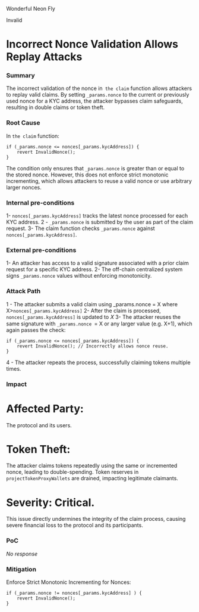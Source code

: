 Wonderful Neon Fly

Invalid

# Incorrect Nonce Validation Allows Replay Attacks

### Summary

The incorrect validation of the nonce in` the claim` function allows attackers to replay valid claims. By setting `_params.nonce` to the current or previously used nonce for a KYC address, the attacker bypasses claim safeguards, resulting in double claims or token theft.

### Root Cause

In `the claim` function:
```
if (_params.nonce <= nonces[_params.kycAddress]) {
    revert InvalidNonce();
}
```
The condition only ensures that `_params.nonce` is greater than or equal to the stored nonce. However, this does not enforce strict monotonic incrementing, which allows attackers to reuse a valid nonce or use arbitrary larger nonces.

### Internal pre-conditions

1- `nonces[_params.kycAddress]` tracks the latest nonce processed for each KYC address.
2 - `_params.nonce` is submitted by the user as part of the claim request.
3- The claim function checks `_params.nonce` against `nonces[_params.kycAddress]`.

### External pre-conditions

1- An attacker has access to a valid signature associated with a prior claim request for a specific KYC address.
2- The off-chain centralized system signs `_params.nonce` values without enforcing monotonicity.

### Attack Path

1 - The attacker submits a valid claim using _params.nonce = X where X>`nonces[_params.kycAddress]`
2- After the claim is processed, `nonces[_params.kycAddress]` is updated to 𝑋
3- The attacker reuses the same signature with `_params.nonce `= X or any larger value (e.g. X+1), which again passes the check:
```
if (_params.nonce <= nonces[_params.kycAddress]) {
    revert InvalidNonce(); // Incorrectly allows nonce reuse.
}
```
4 - The attacker repeats the process, successfully claiming tokens multiple times.

### Impact

# Affected Party: 
The protocol and its users.
# Token Theft:
The attacker claims tokens repeatedly using the same or incremented nonce, leading to double-spending.
Token reserves in `projectTokenProxyWallets` are drained, impacting legitimate claimants.
# Severity: Critical.
This issue directly undermines the integrity of the claim process, causing severe financial loss to the protocol and its participants.

### PoC

_No response_

### Mitigation

Enforce Strict Monotonic Incrementing for Nonces:
```
if (_params.nonce != nonces[_params.kycAddress] ) {
    revert InvalidNonce();
}
